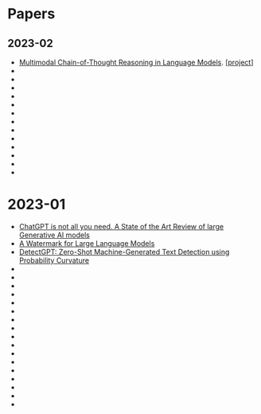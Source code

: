 # Papers
## 2023-02
* [Multimodal Chain-of-Thought Reasoning in Language Models](https://arxiv.org/abs/2302.00923). [[project](https://github.com/amazon-science/mm-cot)]
* []()
* []()
* []()
* []()
* []()
* []()
* []()
* []()
* []()
* []()
* []()
* []()
* []()


# 2023-01
* [ChatGPT is not all you need. A State of the Art Review of large Generative AI models](https://arxiv.org/abs/2301.04655)
* [A Watermark for Large Language Models](https://arxiv.org/pdf/2301.10226v1.pdf)
* [DetectGPT: Zero-Shot Machine-Generated Text Detection using Probability Curvature](https://arxiv.org/abs/2301.11305)
* []()
* []()
* []()
* []()
* []()
* []()
* []()
* []()
* []()
* []()
* []()
* []()
* []()
* []()
* []()
* []()
* []()

